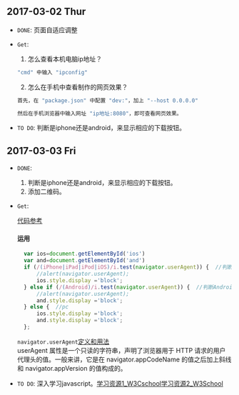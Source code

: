 ## 2017-03-02 Thur
* `DONE`: 页面自适应调整
* `Get`: 
  1. 怎么查看本机电脑ip地址？
  ```bash
  "cmd" 中输入 "ipconfig"
  ```

  2. 怎么在手机中查看制作的网页效果？
  ```bash
  首先，在 "package.json" 中配置 "dev:"，加上 "--host 0.0.0.0"

  然后在手机浏览器中输入网址 "ip地址:8080"，即可查看网页效果。
  ```
* `TO DO`: 判断是iphone还是android，来显示相应的下载按钮。


## 2017-03-03 Fri
* `DONE`:
	1. 判断是iphone还是android，来显示相应的下载按钮。
	2. 添加二维码。
* `Get`: 

  [代码参考](http://www.cnblogs.com/sese/p/5629404.html)

  #### 运用
  ```javascript
	var ios=document.getElementById('ios')
	var and=document.getElementById('and')
	if (/(iPhone|iPad|iPod|iOS)/i.test(navigator.userAgent)) {  //判断iPhone|iPad|iPod|iOS
		//alert(navigator.userAgent);  
		ios.style.display ='block';
	} else if (/(Android)/i.test(navigator.userAgent)) {  //判断Android
		//alert(navigator.userAgent); 
		and.style.display ='block';
	} else {  //pc
		ios.style.display ='block';
		and.style.display ='block';
	};
  ```

  `navigator.userAgent`[定义和用法](http://www.w3school.com.cn/jsref/prop_nav_useragent.asp)<br>
  userAgent 属性是一个只读的字符串，声明了浏览器用于 HTTP 请求的用户代理头的值。一般来讲，它是在 navigator.appCodeName 的值之后加上斜线和 navigator.appVersion 的值构成的。
* `TO DO`: 深入学习javascript。[学习资源1_W3Cschool](http://www.w3cschool.cn/javascript/)[学习资源2_W3School](http://www.w3school.com.cn/b.asp)

